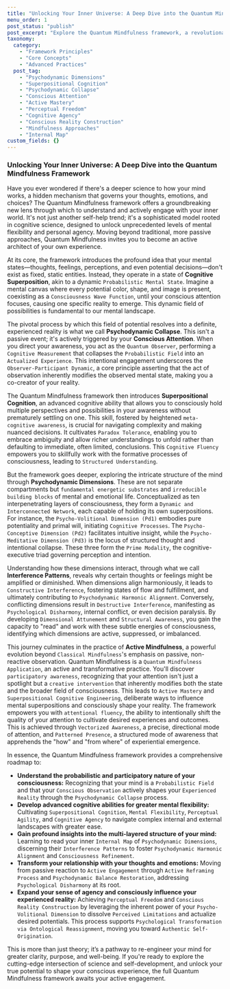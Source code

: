 ```yaml
---
title: "Unlocking Your Inner Universe: A Deep Dive into the Quantum Mindfulness Framework"
menu_order: 1
post_status: "publish"
post_excerpt: "Explore the Quantum Mindfulness framework, a revolutionary approach to understanding and actively shaping your mental reality. Learn how consciousness operates in a state of superposition and how intentional engagement can transform your inner world for greater clarity and well-being."
taxonomy:
  category:
    - "Framework Principles"
    - "Core Concepts"
    - "Advanced Practices"
  post_tag:
    - "Psychodynamic Dimensions"
    - "Superpositional Cognition"
    - "Psychodynamic Collapse"
    - "Conscious Attention"
    - "Active Mastery"
    - "Perceptual Freedom"
    - "Cognitive Agency"
    - "Conscious Reality Construction"
    - "Mindfulness Approaches"
    - "Internal Map"
custom_fields: {}
---
```


### Unlocking Your Inner Universe: A Deep Dive into the Quantum Mindfulness Framework

Have you ever wondered if there's a deeper science to how your mind works, a hidden mechanism that governs your thoughts, emotions, and choices? The Quantum Mindfulness framework offers a groundbreaking new lens through which to understand and actively engage with your inner world. It's not just another self-help trend; it's a sophisticated model rooted in cognitive science, designed to unlock unprecedented levels of mental flexibility and personal agency. Moving beyond traditional, more passive approaches, Quantum Mindfulness invites you to become an active architect of your own experience.

At its core, the framework introduces the profound idea that your mental states—thoughts, feelings, perceptions, and even potential decisions—don't exist as fixed, static entities. Instead, they operate in a state of **Cognitive Superposition**, akin to a dynamic `Probabilistic Mental State`. Imagine a mental canvas where every potential color, shape, and image is present, coexisting as a `Consciousness Wave Function`, until your conscious attention focuses, causing one specific reality to emerge. This dynamic field of possibilities is fundamental to our mental landscape.

The pivotal process by which this field of potential resolves into a definite, experienced reality is what we call **Psychodynamic Collapse**. This isn't a passive event; it's actively triggered by your **Conscious Attention**. When you direct your awareness, you act as the `Quantum Observer`, performing a `Cognitive Measurement` that collapses the `Probabilistic Field` into an `Actualized Experience`. This intentional engagement underscores the `Observer-Participant Dynamic`, a core principle asserting that the act of observation inherently modifies the observed mental state, making you a co-creator of your reality.

The Quantum Mindfulness framework then introduces **Superpositional Cognition**, an advanced cognitive ability that allows you to consciously hold multiple perspectives and possibilities in your awareness without prematurely settling on one. This skill, fostered by heightened `meta-cognitive awareness`, is crucial for navigating complexity and making nuanced decisions. It cultivates `Paradox Tolerance`, enabling you to embrace ambiguity and allow richer understandings to unfold rather than defaulting to immediate, often limited, conclusions. This `Cognitive Fluency` empowers you to skillfully work with the formative processes of consciousness, leading to `Structured Understanding`.

But the framework goes deeper, exploring the intricate structure of the mind through **Psychodynamic Dimensions**. These are not separate compartments but `fundamental energetic substrates` and `irreducible building blocks` of mental and emotional life. Conceptualized as ten interpenetrating layers of consciousness, they form a `Dynamic and Interconnected Network`, each capable of holding its own superpositions. For instance, the `Psycho-Volitional Dimension (Pd1)` embodies pure potentiality and primal will, initiating `Cognitive Processes`. The `Psycho-Conceptive Dimension (Pd2)` facilitates intuitive insight, while the `Psycho-Meditative Dimension (Pd3)` is the locus of structured thought and intentional collapse. These three form the `Prime Modality`, the cognitive-executive triad governing perception and intention.

Understanding how these dimensions interact, through what we call **Interference Patterns**, reveals why certain thoughts or feelings might be amplified or diminished. When dimensions align harmoniously, it leads to `Constructive Interference`, fostering states of flow and fulfillment, and ultimately contributing to `Psychodynamic Harmonic Alignment`. Conversely, conflicting dimensions result in `Destructive Interference`, manifesting as `Psychological Disharmony`, internal conflict, or even decision paralysis. By developing `Dimensional Attunement` and `Structural Awareness`, you gain the capacity to "read" and work with these subtle energies of consciousness, identifying which dimensions are active, suppressed, or imbalanced.

This journey culminates in the practice of **Active Mindfulness**, a powerful evolution beyond `Classical Mindfulness`'s emphasis on passive, non-reactive observation. Quantum Mindfulness is a `Quantum Mindfulness Application`, an active and transformative practice. You'll discover `participatory awareness`, recognizing that your attention isn't just a spotlight but a `creative intervention` that inherently modifies both the state and the broader field of consciousness. This leads to `Active Mastery` and `Superpositional Cognitive Engineering`, deliberate ways to influence mental superpositions and consciously shape your reality. The framework empowers you with `attentional fluency`, the ability to intentionally shift the quality of your attention to cultivate desired experiences and outcomes. This is achieved through `Vectorized Awareness`, a precise, directional mode of attention, and `Patterned Presence`, a structured mode of awareness that apprehends the "how" and "from where" of experiential emergence.

In essence, the Quantum Mindfulness framework provides a comprehensive roadmap to:

*   **Understand the probabilistic and participatory nature of your consciousness:** Recognizing that your mind is a `Probabilistic Field` and that your `Conscious Observation` actively shapes your `Experienced Reality` through the `Psychodynamic Collapse` process.
*   **Develop advanced cognitive abilities for greater mental flexibility:** Cultivating `Superpositional Cognition`, `Mental Flexibility`, `Perceptual Agility`, and `Cognitive Agency` to navigate complex internal and external landscapes with greater ease.
*   **Gain profound insights into the multi-layered structure of your mind:** Learning to read your inner `Internal Map` of `Psychodynamic Dimensions`, discerning their `Interference Patterns` to foster `Psychodynamic Harmonic Alignment` and `Consciousness Refinement`.
*   **Transform your relationship with your thoughts and emotions:** Moving from passive reaction to `Active Engagement` through `Active Reframing Process` and `Psychodynamic Balance Restoration`, addressing `Psychological Disharmony` at its root.
*   **Expand your sense of agency and consciously influence your experienced reality:** Achieving `Perceptual Freedom` and `Conscious Reality Construction` by leveraging the inherent power of your `Psycho-Volitional Dimension` to dissolve `Perceived Limitations` and actualize desired potentials. This process supports `Psychological Transformation via Ontological Reassignment`, moving you toward `Authentic Self-Origination`.

This is more than just theory; it’s a pathway to re-engineer your mind for greater clarity, purpose, and well-being. If you're ready to explore the cutting-edge intersection of science and self-development, and unlock your true potential to shape your conscious experience, the full Quantum Mindfulness framework awaits your active engagement.